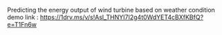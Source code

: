 Predicting the energy output of wind turbine based on weather condition
demo link : https://1drv.ms/v/s!Asl_THNYI7I2g4t0WdYET4cBXfKBfQ?e=T1Fn6w
